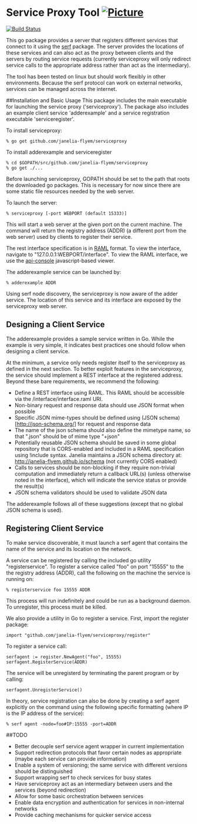 # Service Proxy Tool [![Picture](https://raw.github.com/janelia-flyem/janelia-flyem.github.com/master/images/gray_janelia_logo.png)](http://janelia.org/)
[![Build Status](https://drone.io/github.com/janelia-flyem/serviceproxy/status.png)](https://drone.io/github.com/janelia-flyem/serviceproxy/latest)

This go package provides a server that registers different services that
connect to it using the [serf](https://github.com/hashicorp/serf)
package.  The server provides the locations of these services and
can also act as the proxy between clients and the
servers by routing service requests (currently serviceproxy will only
redirect service calls to the appropriate address rather than act as
the intermediary).

The tool has been tested on linux but should work flexibly in other
environments.  Because the serf protocol can work on external
networks, services can be managed across the internet.

##Installation and Basic Usage
This package includes the main executable for launching the service
proxy ('serviceproxy').  The package also includes an
example client service 'adderexample'
and a service registration executable 'serviceregister'.

To install serviceproxy:

    % go get github.com/janelia-flyem/serviceproxy

To install adderexample and serviceregister

    % cd $GOPATH/src/github.com/janelia-flyem/serviceproxy
    % go get ./...
    
Before launching serviceproxy, GOPATH should be set
to the path that roots the downloaded go packages.  This is
necessary for now since there are some static file resources
needed by the web server.

To launch the server:

    % serviceproxy [-port WEBPORT (default 15333)]

This will start a web server at the given port on the current
machine.
The command will return the registry address (ADDR) (a different
port from the web server) used by clients to register their service.

The rest interface specification is in [RAML](http://raml.org) format.
To view the interface, navigate to
"127.0.0.1:WEBPORT/interface".  To view the RAML interface, we use
the [api-console](https://github.com/mulesoft/api-console) javascript-based viewer.

The adderexample service can be launched by:

    % adderexample ADDR
    
Using serf node discovery, the serviceproxy is now aware of the
adder service.  The location of this service and its interface are
exposed by the serviceproxy web server.

## Designing a Client Service

The adderexample provides a sample service written in Go.  While the example
is very simple, it indicates best practices one should follow
when designing a client service.

At the minimum, a service only needs
register itself to the serviceproxy as defined in the next section.  To better
exploit features in the serviceproxy, the service should implement a REST interface
at the registered address.
Beyond these bare requirements, we recommend the following:

* Define a REST interface using RAML.  This RAML should be accessible via the /interface/interface.raml URI.
* Non-binary request and response data should use JSON format when possible
* Specific JSON mime-types should be defined using (JSON schema)[http://json-schema.org/] for request and response data
* The name of the json schema should also define the mimetype name, so that "<schema>.json" should be of mime type "<schema>+json"
* Potentially reusable JSON schema should be saved in some global repository that is CORS-enabled and included in a RAML specification using !include syntax.  Janelia maintains a JSON schema directory at: http://janelia-flyem.github.io/schema (not currently CORS enabled)
* Calls to services should be non-blocking if they require non-trivial computation and immediately return a callback URL(s) (unless otherwise noted in the interface), which will indicate the service status or provide the result(s)
* JSON schema validators should be used to validate JSON data

The adderexample follows all of these suggestions (except that no global JSON schema is used).


## Registering Client Service

To make service discoverable, it must launch a serf agent that
contains the name of the service and its location on the network.

A service can be registered by calling the included go utility "registerservice".
To register a service called "foo" on port "15555" to the
the registry address (ADDR), call the following on the machine the service is running on:
    
    % registerservice foo 15555 ADDR

This process will run indefinitely and could be run as a background daemon.
To unregister, this process must be killed.

We also provide a utility in Go to register a service.  First,
import the register package:

    import "github.com/janelia-flyem/serviceproxy/register"

To register a service call:
    
    serfagent := register.NewAgent("foo", 15555)
    serfagent.RegisterService(ADDR)

The service will be unregisterd by terminating the parent
program or by calling:

    serfagent.UnregisterService()

In theory, service registration can also be done by creating
a serf agent explicitly on the command using the following
specific formatting
(where IP is the IP address of the service):

    % serf agent -node=foo#IP:15555 -port=ADDR


##TODO

* Better decouple serf service agent wrapper in current implementation
* Support redirection protocols that favor certain nodes as appropriate (maybe each service can provide information)
* Enable a system of versioning; the same service with different versions should be distinguished
* Support wrapping serf to check services for busy states
* Have serviceproxy act as an intermediary between users and the services (beyond redirection)
* Allow for some basic orchestration between services
* Enable data encryption and authentication for services in non-internal networks
* Provide caching mechanisms for quicker service access
